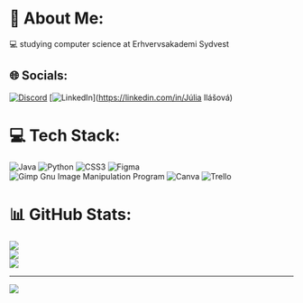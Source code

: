 # 💫 About Me:
💻 studying computer science at Erhvervsakademi Sydvest


## 🌐 Socials:
[![Discord](https://img.shields.io/badge/Discord-%237289DA.svg?logo=discord&logoColor=white)](https://discord.gg/julia#3635) [![LinkedIn](https://img.shields.io/badge/LinkedIn-%230077B5.svg?logo=linkedin&logoColor=white)](https://linkedin.com/in/Júlia Ilášová) 

# 💻 Tech Stack:
![Java](https://img.shields.io/badge/java-%23ED8B00.svg?style=flat&logo=java&logoColor=white) ![Python](https://img.shields.io/badge/python-3670A0?style=flat&logo=python&logoColor=ffdd54) ![CSS3](https://img.shields.io/badge/css3-%231572B6.svg?style=flat&logo=css3&logoColor=white) 	![Figma](https://img.shields.io/badge/figma-%23F24E1E.svg?style=flat&logo=figma&logoColor=white) ![Gimp Gnu Image Manipulation Program](https://img.shields.io/badge/Gimp-657D8B?style=flat&logo=gimp&logoColor=FFFFFF) ![Canva](https://img.shields.io/badge/Canva-%2300C4CC.svg?style=flat&logo=Canva&logoColor=white) ![Trello](https://img.shields.io/badge/Trello-%23026AA7.svg?style=flat&logo=Trello&logoColor=white)
# 📊 GitHub Stats:
![](https://github-readme-stats.vercel.app/api?username=julia-957&theme=dark&hide_border=false&include_all_commits=true&count_private=true)<br/>
![](https://github-readme-streak-stats.herokuapp.com/?user=julia-957&theme=dark&hide_border=false)<br/>
![](https://github-readme-stats.vercel.app/api/top-langs/?username=julia-957&theme=dark&hide_border=false&include_all_commits=true&count_private=true&layout=compact)

---
[![](https://visitcount.itsvg.in/api?id=julia-957&icon=3&color=12)](https://visitcount.itsvg.in)

<!-- Proudly created with GPRM ( https://gprm.itsvg.in ) -->
